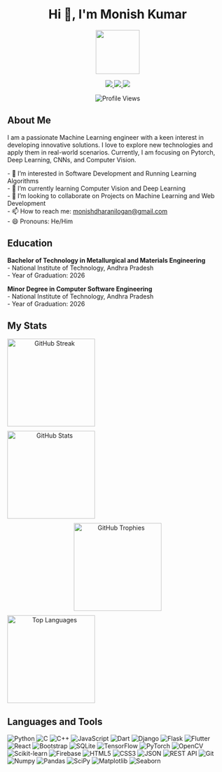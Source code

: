 <h1 align="center">Hi 👋, I'm Monish Kumar</h1>

<div id="header" align="center">
  <img src="https://media.giphy.com/media/M9gbBd9nbDrOTu1Mqx/giphy.gif" width="100"/>
</div>

<p align="center">
  <a href="https://linkedin.com/in/monish-kumar-d">
    <img src="https://img.shields.io/badge/LinkedIn-0A66C2?style=for-the-badge&logo=linkedin&logoColor=white" />
  </a>
  <a href="https://www.kaggle.com/monish38">
    <img src="https://img.shields.io/badge/Kaggle-20BEFF?style=for-the-badge&logo=kaggle&logoColor=white" />
  </a>
  <a href="https://www.reddit.com/user/Intelligent_Cap_7387/">
    <img src="https://img.shields.io/badge/Reddit-FF4500?style=for-the-badge&logo=reddit&logoColor=white" />
  </a>
</p>
<p align="center">
  <img src="https://komarev.com/ghpvc/?username=Monish-Kumar-D" alt="Profile Views" />
</p>

<h2 align="">About Me</h2>

<p align="">
  I am a passionate Machine Learning engineer with a keen interest in developing innovative solutions. I love to explore new technologies and apply them in real-world scenarios. Currently, I am focusing on Pytorch, Deep Learning, CNNs, and Computer Vision.
</p>

<p align="">
  - 👀 I’m interested in Software Development and Running Learning Algorithms <br>
  - 🌱 I’m currently learning Computer Vision and Deep Learning <br>
  - 💞️ I’m looking to collaborate on Projects on Machine Learning and Web Development <br>
  - 📫 How to reach me: <a href="mailto:monishdharanilogan@gmail.com">monishdharanilogan@gmail.com</a> <br>
  - 😄 Pronouns: He/Him
</p>

<h2 align="">Education</h2>

<p align="">
  <strong>Bachelor of Technology in Metallurgical and Materials Engineering</strong><br>
 - National Institute of Technology, Andhra Pradesh<br>
 - Year of Graduation: 2026
</p>

<p align="">
  <strong>Minor Degree in Computer Software Engineering</strong><br>
  -  National Institute of Technology, Andhra Pradesh<br>
  -  Year of Graduation: 2026
</p>

<h2 align="">My Stats</h2>

<p align="center" style="display:grid; grid-template-columns: 1fr; gap: 10px;">
  <img src="https://github-readme-streak-stats.herokuapp.com/?user=Monish-Kumar-D&theme=dark" alt="GitHub Streak" style="height:200px;"/> 
  <img src="https://github-readme-stats.vercel.app/api?username=Monish-Kumar-D&show_icons=true&theme=dark" alt="GitHub Stats" style="height:200px; " /> 
  <a href="https://github.com/ryo-ma/github-profile-trophy">
    <img src="https://github-profile-trophy.vercel.app/?username=Monish-Kumar-D&row=2&column=4&theme=dark_lover&no-bg=true" alt="GitHub Trophies" style="height:200px;" />
  </a>
  <img src="https://github-readme-stats.vercel.app/api/top-langs/?username=Monish-Kumar-D&layout=compact&theme=dark" alt="Top Languages" style="height:200px;" /> 
</p>


<h2 align="">Languages and Tools</h2>

<p align="">
  <img src="https://img.shields.io/badge/Python-3776AB?style=for-the-badge&logo=python&logoColor=white" alt="Python" />
  <img src="https://img.shields.io/badge/C-00599C?style=for-the-badge&logo=c&logoColor=white" alt="C" />
  <img src="https://img.shields.io/badge/C++-00599C?style=for-the-badge&logo=cplusplus&logoColor=white" alt="C++" />
  <img src="https://img.shields.io/badge/JavaScript-F7DF1E?style=for-the-badge&logo=javascript&logoColor=black" alt="JavaScript" />
  <img src="https://img.shields.io/badge/Dart-0175C2?style=for-the-badge&logo=dart&logoColor=white" alt="Dart" />
  <img src="https://img.shields.io/badge/Django-092E20?style=for-the-badge&logo=django&logoColor=white" alt="Django" />
  <img src="https://img.shields.io/badge/Flask-000000?style=for-the-badge&logo=flask&logoColor=white" alt="Flask" />
  <img src="https://img.shields.io/badge/Flutter-02569B?style=for-the-badge&logo=flutter&logoColor=white" alt="Flutter" />
  <img src="https://img.shields.io/badge/React-20232A?style=for-the-badge&logo=react&logoColor=61DAFB" alt="React" />
  <img src="https://img.shields.io/badge/Bootstrap-563D7C?style=for-the-badge&logo=bootstrap&logoColor=white" alt="Bootstrap" />
  <img src="https://img.shields.io/badge/SQLite-003B57?style=for-the-badge&logo=sqlite&logoColor=white" alt="SQLite" />
  <img src="https://img.shields.io/badge/TensorFlow-FF6F00?style=for-the-badge&logo=tensorflow&logoColor=white" alt="TensorFlow" />
  <img src="https://img.shields.io/badge/PyTorch-EE4C2C?style=for-the-badge&logo=pytorch&logoColor=white" alt="PyTorch" />
  <img src="https://img.shields.io/badge/OpenCV-5C3EE8?style=for-the-badge&logo=opencv&logoColor=white" alt="OpenCV" />
  <img src="https://img.shields.io/badge/Scikit--learn-F7931E?style=for-the-badge&logo=scikit-learn&logoColor=white" alt="Scikit-learn" />
  <img src="https://img.shields.io/badge/Firebase-FFCA28?style=for-the-badge&logo=firebase&logoColor=black" alt="Firebase" />
  <img src="https://img.shields.io/badge/HTML5-E34F26?style=for-the-badge&logo=html5&logoColor=white" alt="HTML5" />
  <img src="https://img.shields.io/badge/CSS3-1572B6?style=for-the-badge&logo=css3&logoColor=white" alt="CSS3" />
  <img src="https://img.shields.io/badge/JSON-000000?style=for-the-badge&logo=json&logoColor=white" alt="JSON" />
  <img src="https://img.shields.io/badge/REST%20API-000000?style=for-the-badge&logo=rest&logoColor=white" alt="REST API" />
  <img src="https://img.shields.io/badge/Git-F05032?style=for-the-badge&logo=git&logoColor=white" alt="Git" />
  <img src="https://img.shields.io/badge/numpy-013243?style=for-the-badge&logo=numpy&logoColor=white" alt="Numpy" />
  <img src="https://img.shields.io/badge/pandas-150458?style=for-the-badge&logo=pandas&logoColor=white" alt="Pandas" />
  <img src="https://img.shields.io/badge/scipy-8CAAE6?style=for-the-badge&logo=scipy&logoColor=white" alt="SciPy" />
  <img src="https://img.shields.io/badge/matplotlib-3776AB?style=for-the-badge&logo=matplotlib&logoColor=white" alt="Matplotlib" />
  <img src="https://img.shields.io/badge/seaborn-00599C?style=for-the-badge&logo=seaborn&logoColor=white" alt="Seaborn" />
</p>
